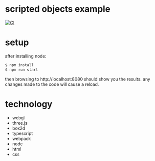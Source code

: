 # scripted objects example

[![CI](https://github.com/FRUK-Simulator/scripted-objects-example/workflows/CI/badge.svg)](https://github.com/FRUK-Simulator/scripted-objects-example/actions?query=workflow%3ACI+branch%3Amaster)

# setup
after installing node:
```sh
$ npm install
$ npm run start
```
then browsing to http://localhost:8080 should show you the results. any changes made to the code will cause a reload.

# technology
- webgl
- three.js
- box2d
- typescript
- webpack
- node
- html
- css

